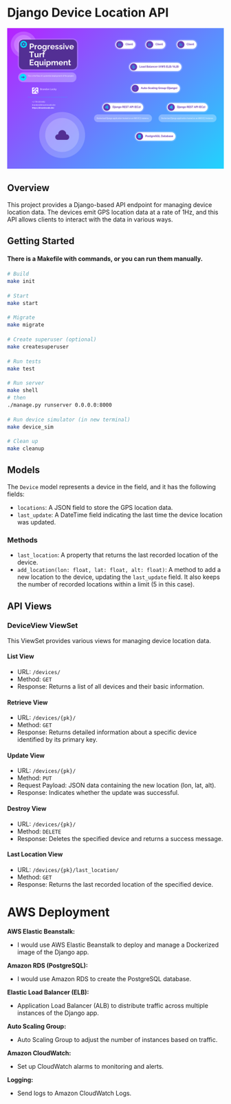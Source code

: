 # Django Device Location API

![Diagram](./docs/images/deployment.png)

## Overview

This project provides a Django-based API endpoint for managing device location data. The devices emit GPS location data at a rate of 1Hz, and this API allows clients to interact with the data in various ways.

## Getting Started

#### There is a Makefile with commands, or you can run them manually. 

```bash
# Build
make init

# Start
make start

# Migrate
make migrate

# Create superuser (optional)
make createsuperuser

# Run tests
make test

# Run server
make shell
# then
./manage.py runserver 0.0.0.0:8000

# Run device simulator (in new terminal)
make device_sim

# Clean up
make cleanup
```

## Models

The `Device` model represents a device in the field, and it has the following fields:

- `locations`: A JSON field to store the GPS location data.
- `last_update`: A DateTime field indicating the last time the device location was updated.

### Methods

- `last_location`: A property that returns the last recorded location of the device.
- `add_location(lon: float, lat: float, alt: float)`: A method to add a new location to the device, updating the `last_update` field. It also keeps the number of recorded locations within a limit (5 in this case).

## API Views

### DeviceView ViewSet

This ViewSet provides various views for managing device location data.

#### List View

- URL: `/devices/`
- Method: `GET`
- Response: Returns a list of all devices and their basic information.

#### Retrieve View

- URL: `/devices/{pk}/`
- Method: `GET`
- Response: Returns detailed information about a specific device identified by its primary key.

#### Update View

- URL: `/devices/{pk}/`
- Method: `PUT`
- Request Payload: JSON data containing the new location (lon, lat, alt).
- Response: Indicates whether the update was successful.

#### Destroy View

- URL: `/devices/{pk}/`
- Method: `DELETE`
- Response: Deletes the specified device and returns a success message.

#### Last Location View

- URL: `/devices/{pk}/last_location/`
- Method: `GET`
- Response: Returns the last recorded location of the specified device.

# AWS Deployment

**AWS Elastic Beanstalk:**
   - I would use AWS Elastic Beanstalk to deploy and manage a Dockerized image of the Django app.

**Amazon RDS (PostgreSQL):**
   - I would use Amazon RDS to create the PostgreSQL database.

**Elastic Load Balancer (ELB):**
   - Application Load Balancer (ALB) to distribute traffic across multiple instances of the Django app.

**Auto Scaling Group:**
   - Auto Scaling Group to adjust the number of instances based on traffic.

**Amazon CloudWatch:**
   - Set up CloudWatch alarms to monitoring and alerts.

**Logging:**
   - Send logs to Amazon CloudWatch Logs.